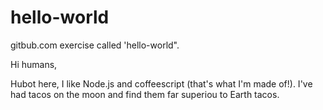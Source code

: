 # hello-world
gitbub.com exercise called 'hello-world".

Hi humans,

Hubot here, I like Node.js and coffeescript (that's what I'm made of!).
I've had tacos on the moon and find them far superiou to Earth tacos.
